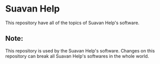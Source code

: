 # Suavan Help
This repository have all of the topics of Suavan Help's software.

## Note:
This repository is used by the Suavan Help's software. Changes on this repository can break all Suavan Help's softwares in the whole world.
